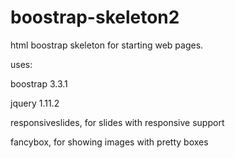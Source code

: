 boostrap-skeleton2
==================

html boostrap skeleton for starting web pages.

uses:

boostrap 3.3.1

jquery 1.11.2

responsiveslides, for slides with responsive support

fancybox, for showing images with pretty boxes
